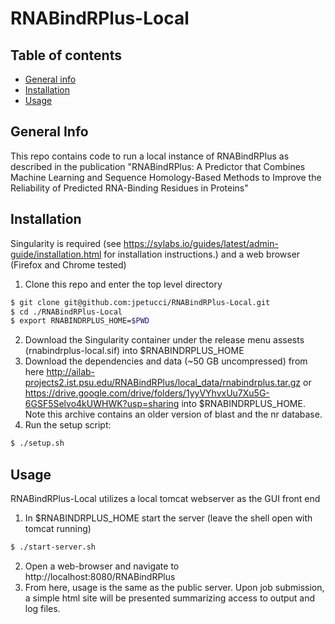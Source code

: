 # RNABindRPlus-Local

## Table of contents
* [General info](#general-info)
* [Installation](#installation)
* [Usage](#usage)

## General Info
This repo contains code to run a local instance of RNABindRPlus as described in the publication "RNABindRPlus: A Predictor that Combines Machine Learning and Sequence Homology-Based Methods to Improve the Reliability of Predicted RNA-Binding Residues in Proteins"

## Installation
Singularity is required (see https://sylabs.io/guides/latest/admin-guide/installation.html for installation instructions.) and a web browser (Firefox and Chrome tested)
1. Clone this repo and enter the top level directory
```bash
$ git clone git@github.com:jpetucci/RNABindRPlus-Local.git
$ cd ./RNABindRPlus-Local
$ export RNABINDRPLUS_HOME=$PWD
```
2. Download the Singularity container under the release menu assests (rnabindrplus-local.sif) into $RNABINDRPLUS_HOME
3. Download the dependencies and data (~50 GB uncompressed) from here http://ailab-projects2.ist.psu.edu/RNABindRPlus/local_data/rnabindrplus.tar.gz or https://drive.google.com/drive/folders/1yyVYhvxUu7Xu5G-6GSF5Selvo4kUWHWK?usp=sharing into $RNABINDRPLUS_HOME. Note this archive contains an older version of blast and the nr database.
4. Run the setup script:
```bash
$ ./setup.sh
```

## Usage
RNABindRPlus-Local utilizes a local tomcat webserver as the GUI front end
1. In $RNABINDRPLUS_HOME start the server (leave the shell open with tomcat running)
```bash
$ ./start-server.sh
```
2. Open a web-browser and navigate to http://localhost:8080/RNABindRPlus
3. From here, usage is the same as the public server. Upon job submission, a simple html site will be presented summarizing access to output and log files.
